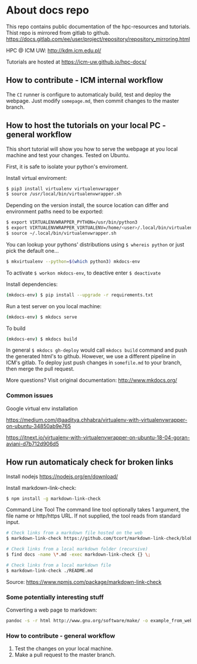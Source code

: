 # About docs repo

This repo contains public documentation of the hpc-resources and tutorials.
Thist repo is mirrored from gitlab to github.
https://docs.gitlab.com/ee/user/project/repository/repository_mirroring.html

HPC @ ICM UW: <http://kdm.icm.edu.pl/>

Tutorials are hosted at <https://icm-uw.github.io/hpc-docs/>

## How to contribute - ICM internal workflow

The `CI` runner is configure to automaticaly build, test and deploy the webpage.
Just modify `somepage.md`, then commit changes to the master branch.

## How to host the tutorials on your local PC - general workflow

This short tutorial will show you how to serve the webpage at you local machine and test your changes. Tested on Ubuntu.

First, it is safe to isolate your python's enviroment.

Install virtual enviroment:

```sh
$ pip3 install virtualenv virtualenvwrapper
$ source /usr/local/bin/virtualenvwrapper.sh
```

Depending on the version install, the source location can differ and environment paths need to be exported:

```sh
$ export VIRTUALENVWRAPPER_PYTHON=/usr/bin/python3
$ export VIRTUALENVWRAPPER_VIRTUALENV=/home/<user>/.local/bin/virtualenv
$ source ~/.local/bin/virtualenvwrapper.sh
```

You can lookup your pythons' distributions using `$ whereis python` or just pick the default one...

```sh
$ mkvirtualenv --python=$(which python3) mkdocs-env
```

To activate `$ workon mkdocs-env`, to deactive enter `$ deactivate`

Install dependencies:

```sh
(mkdocs-env) $ pip install --upgrade -r requirements.txt
```

Run a test server on you local machine:

```sh
(mkdocs-env) $ mkdocs serve
```

To build

```sh
(mkdocs-env) $ mkdocs build
```

In general `$ mkdocs gh-deploy` would call `mkdocs build` command and push the generated html's to github.
However, we use a different pipeline in ICM's gitlab. To deploy just push changes in `somefile.md` to your branch, then merge the pull request.

More questions? Visit original documentation: http://www.mkdocs.org/

### Common issues

Google virtual env installation

<https://medium.com/@aaditya.chhabra/virtualenv-with-virtualenvwrapper-on-ubuntu-34850ab9e765>

<https://itnext.io/virtualenv-with-virtualenvwrapper-on-ubuntu-18-04-goran-aviani-d7b712d906d5>

## How run automaticaly check for broken links

Install nodejs <https://nodejs.org/en/download/>

Install markdown-link-check:

```.sh
$ npm install -g markdown-link-check
```

Command Line Tool
The command line tool optionally takes 1 argument, the file name or http/https URL. If not supplied, the tool reads from standard input.

```.sh
# Check links from a markdown file hosted on the web
$ markdown-link-check https://github.com/tcort/markdown-link-check/blob/master/README.md  

# Check links from a local markdown folder (recursive)
$ find docs -name \*.md -exec markdown-link-check {} \;

# Check links from a local markdown file
$ markdown-link-check ./README.md  
```

Source: <https://www.npmjs.com/package/markdown-link-check>

### Some potentially interesting stuff

Converting a web page to markdown:

```.sh
pandoc -s -r html http://www.gnu.org/software/make/ -o example_from_web.md
```

### How to contribute  - general workflow

1) Test the changes on your local machine.
2) Make a pull request to the master branch.
